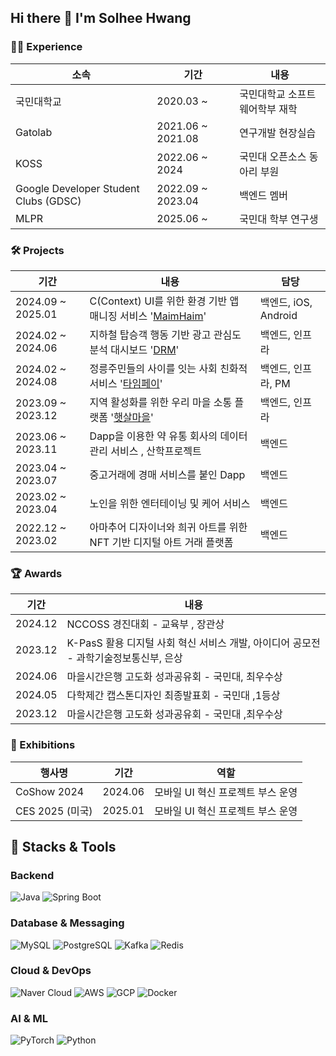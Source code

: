 ## Hi there 👋 I'm Solhee Hwang 

### 🧑‍💻 Experience

| 소속                                | 기간               | 내용                                   |
|-------------------------------------|--------------------|----------------------------------------|
| 국민대학교                          | 2020.03 ~          | 국민대학교 소프트웨어학부 재학                   |
| Gatolab                             | 2021.06 ~ 2021.08  | 연구개발 현장실습                            |
| KOSS                                | 2022.06 ~ 2024     | 국민대 오픈소스 동아리 부원                      |
| Google Developer Student Clubs (GDSC) | 2022.09 ~ 2023.04  | 백엔드 멤버                               |
| MLPR                                | 2025.06 ~          | 국민대 학부 연구생                            |


### 🛠️ Projects

| 기간                | 내용                                                                                                  | 담당                |
| ----------------- | --------------------------------------------------------------------------------------------------- | ----------------- |
| 2024.09 ~ 2025.01 | C(Context) UI를 위한 환경 기반 앱 매니징 서비스 '[MaimHaim](https://github.com/ssoree912/MAIMHAIM-appmanager-BE)' | 백엔드, iOS, Android |
| 2024.02 ~ 2024.06 | 지하철 탑승객 행동 기반 광고 관심도 분석 대시보드 '[DRM](https://github.com/kookmin-sw/capstone-2024-04)'                | 백엔드, 인프라          |
| 2024.02 ~ 2024.08 | 정릉주민들의 사이를 잇는 사회 친화적 서비스 '[타임페이](https://github.com/EUM-kmu)'                                       | 백엔드, 인프라, PM      |
| 2023.09 ~ 2023.12 | 지역 활성화를 위한 우리 마을 소통 플랫폼 '[햇살마을](https://github.com/EUM-kmu/EUM-Server)'                             | 백엔드, 인프라          |
| 2023.06 ~ 2023.11 | Dapp을 이용한 약 유통 회사의 데이터 관리 서비스 , 산학프로젝트                                                              | 백엔드               |
| 2023.04 ~ 2023.07 | 중고거래에 경매 서비스를 붙인 Dapp                                                                               | 백엔드               |
| 2023.02 ~ 2023.04 | 노인을 위한 엔터테이닝 및 케어 서비스                                                                               | 백엔드               |
| 2022.12 ~ 2023.02 | 아마추어 디자이너와 희귀 아트를 위한 NFT 기반 디지털 아트 거래 플랫폼                                                           | 백엔드               |


### 🏆 Awards

| 기간         | 내용                                                                 |
|--------------|----------------------------------------------------------------------|
| 2024.12      | NCCOSS 경진대회 - 교육부 , 장관상                                           |
| 2023.12      | K-PasS 활용 디지털 사회 혁신 서비스 개발, 아이디어 공모전 - 과학기술정보통신부, 은상             |
| 2024.06      | 마을시간은행 고도화 성과공유회 - 국민대, 최우수상                                       |
| 2024.05      | 다학제간 캡스톤디자인 최종발표회 - 국민대 ,1등상                                       |
| 2023.12      | 마을시간은행 고도화 성과공유회 - 국민대 ,최우수상                                       |



### 🎤 Exhibitions

| 행사명           | 기간      | 역할                               |
| ------------- | ------- | -------------------------------- |
| CoShow 2024   | 2024.06 | 모바일 UI 혁신 프로젝트 부스 운영              |
| CES 2025 (미국) | 2025.01 | 모바일 UI 혁신 프로젝트 부스 운영 |

## 🧰 Stacks & Tools

###  Backend
![Java](https://img.shields.io/badge/Java-007396?style=for-the-badge&logo=openjdk&logoColor=white)
![Spring Boot](https://img.shields.io/badge/SpringBoot-6DB33F?style=for-the-badge&logo=springboot&logoColor=white)


###  Database & Messaging
![MySQL](https://img.shields.io/badge/MySQL-4479A1?style=for-the-badge&logo=mysql&logoColor=white)
![PostgreSQL](https://img.shields.io/badge/PostgreSQL-4169E1?style=for-the-badge&logo=postgresql&logoColor=white)
![Kafka](https://img.shields.io/badge/ApacheKafka-231F20?style=for-the-badge&logo=apachekafka&logoColor=white)
![Redis](https://img.shields.io/badge/Redis-DC382D?style=for-the-badge&logo=redis&logoColor=white)

###  Cloud & DevOps
![Naver Cloud](https://img.shields.io/badge/Naver_Cloud-03C75A?style=for-the-badge&logo=naver&logoColor=white)
![AWS](https://img.shields.io/badge/AWS-232F3E?style=for-the-badge&logo=amazonaws&logoColor=white)
![GCP](https://img.shields.io/badge/GCP-4285F4?style=for-the-badge&logo=googlecloud&logoColor=white)
![Docker](https://img.shields.io/badge/Docker-2496ED?style=for-the-badge&logo=docker&logoColor=white)

###  AI & ML
![PyTorch](https://img.shields.io/badge/PyTorch-EE4C2C?style=for-the-badge&logo=pytorch&logoColor=white)
![Python](https://img.shields.io/badge/Python-3776AB?style=for-the-badge&logo=python&logoColor=white)
